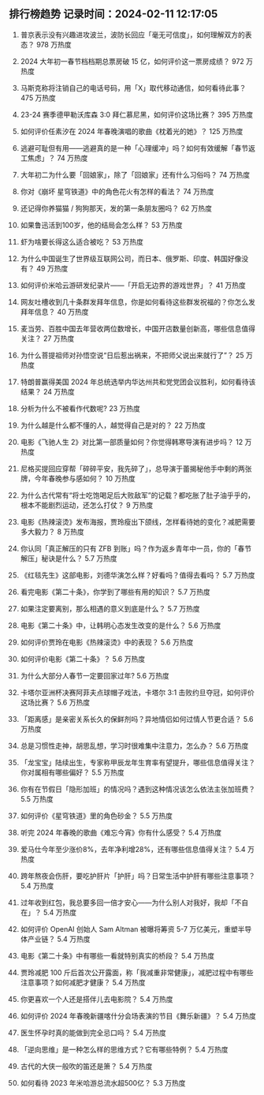 
## 排行榜趋势 记录时间：2024-02-11 12:17:05
  
  1. 普京表示没有兴趣进攻波兰，波防长回应「毫无可信度」，如何理解双方的表态？ 978 万热度
    
  2. 2024 大年初一春节档档期总票房破 15 亿，如何评价这一票房成绩？ 972 万热度
    
  3. 马斯克称将注销自己的电话号码，用「X」取代移动通信，如何看待此事？ 475 万热度
    
  4. 23-24 赛季德甲勒沃库森 3:0 拜仁慕尼黑，如何评价这场比赛？ 395 万热度
    
  5. 如何评价任素汐在 2024 年春晚演唱的歌曲《枕着光的她》？ 125 万热度
    
  6. 逃避可耻但有用——逃避真的是一种「心理缓冲」吗？如何有效缓解「春节返工焦虑」？ 74 万热度
    
  7. 大年初二为什么要「回娘家」，除了「回娘家」还有什么习俗吗？ 74 万热度
    
  8. 你对《崩坏 星穹铁道》中的角色花火有怎样的看法？ 74 万热度
    
  9. 还记得你养猫猫 / 狗狗那天，发的第一条朋友圈吗？ 62 万热度
    
  10. 如果鲁迅活到100岁，他的结局会怎么样？ 53 万热度
    
  11. 虾为啥要长得这么适合被吃？ 53 万热度
    
  12. 为什么中国诞生了世界级互联网公司，而日本、俄罗斯、印度、韩国好像没有？ 49 万热度
    
  13. 如何评价米哈云游研发纪录片——「开启无边界的游戏世界」？ 41 万热度
    
  14. 网友吐槽收到几十条群发拜年信息，你是如何看待这些群发祝福的？你怎么发拜年信息？ 40 万热度
    
  15. 麦当劳、百胜中国去年营收两位数增长，中国开店数量创新高，哪些信息值得关注？ 27 万热度
    
  16. 为什么菩提祖师对孙悟空说“日后惹出祸来，不把师父说出来就行了”？ 25 万热度
    
  17. 特朗普赢得美国 2024 年总统选举内华达州共和党党团会议胜利，如何看待该结果？ 24 万热度
    
  18. 分析为什么不被看作代数呢? 23 万热度
    
  19. 为什么越是什么都不懂的人，越觉得自己是对的？ 22 万热度
    
  20. 电影《飞驰人生 2》对比第一部质量如何？你觉得韩寒导演有进步吗？ 12 万热度
    
  21. 尼格买提回应穿帮「碎碎平安，我先碎了」，总导演于蕾揭秘他手中剩的两张牌，今年春晚参与感如何？ 10 万热度
    
  22. 为什么古代常有“将士吃饱喝足后大败敌军”的记载？都吃胀了肚子油乎乎的，根本不能剧烈运动，还怎么打仗？ 9 万热度
    
  23. 电影《热辣滚烫》发布海报，贾玲瘦出下颌线，怎样看待她的变化？减肥需要多大毅力？ 8 万热度
    
  24. 你认同「真正解压的只有 ZFB 到账」吗？作为返乡青年中一员，你的「春节解压」秘诀是什么？ 5.7 万热度
    
  25. 《红毯先生》这部电影，刘德华演怎么样？好看吗？值得去看吗？ 5.7 万热度
    
  26. 看完电影《第二十条》，你学到了哪些有用的知识？ 5.7 万热度
    
  27. 如果注定要离别，那么相遇的意义到底是什么？ 5.7 万热度
    
  28. 电影《第二十条》中，让韩明心态发生改变的是什么？ 5.6 万热度
    
  29. 如何评价贾玲在电影《热辣滚烫》中的表现？ 5.6 万热度
    
  30. 如何评价电影《第二十条》？ 5.6 万热度
    
  31. 为什么大部分人春节一定要回家过年? 5.6 万热度
    
  32. 卡塔尔亚洲杯决赛阿菲夫点球帽子戏法，卡塔尔 3:1 击败约旦夺冠，如何评价这场比赛？ 5.6 万热度
    
  33. 「距离感」是亲密关系长久的保鲜剂吗？异地情侣如何过情人节更合适？ 5.6 万热度
    
  34. 总是习惯性走神，胡思乱想，学习时很难集中注意力，怎么办？ 5.6 万热度
    
  35. 「龙宝宝」陆续出生，专家称甲辰龙年生育率有望提升，哪些信息值得关注？你对属相有哪些偏好？ 5.5 万热度
    
  36. 你有在节假日「隐形加班」的情况吗？遇到这种情况该怎么依法主张加班费？ 5.5 万热度
    
  37. 如何评价《星穹铁道》里的角色砂金？ 5.5 万热度
    
  38. 听完 2024 年春晚的歌曲《难忘今宵》你有什么感受？ 5.4 万热度
    
  39. 爱马仕今年至少涨价8%，去年净利增28%，还有哪些信息值得关注？ 5.4 万热度
    
  40. 跨年熬夜会伤肝，要吃护肝片「护肝」吗？日常生活中护肝有哪些注意事项？ 5.4 万热度
    
  41. 过年收到红包，我总要多回一倍才安心——为什么别人对我好，我却「不自在」？ 5.4 万热度
    
  42. 如何评价 OpenAI 创始人 Sam Altman 被曝将筹资 5-7 万亿美元，重塑半导体产业链？ 5.4 万热度
    
  43. 电影《第二十条》中有哪些一看就特别真实的桥段？ 5.4 万热度
    
  44. 贾玲减肥 100 斤后首次公开露面，称「我减重非常健康」，减肥过程中有哪些注意事项？如何减肥才健康？ 5.4 万热度
    
  45. 你更喜欢一个人还是搭伴儿去电影院？ 5.4 万热度
    
  46. 如何评价 2024 年春晚新疆喀什分会场表演的节目《舞乐新疆》？ 5.4 万热度
    
  47. 医生怀孕时真的能做到完全忌口吗？ 5.4 万热度
    
  48. 「逆向思维」是一种怎么样的思维方式？它有哪些特例？ 5.4 万热度
    
  49. 古代的大侠一般吹的笛还是箫？ 5.4 万热度
    
  50. 如何看待 2023 年米哈游总流水超500亿？ 5.3 万热度
    